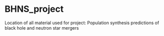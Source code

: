 # BHNS_project
Location of all material used for project: Population synthesis predictions of black hole and neutron star mergers
